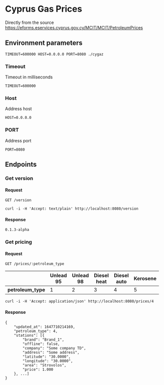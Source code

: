 # Cyprus Gas Prices

Directly from the source https://eforms.eservices.cyprus.gov.cy/MCIT/MCIT/PetroleumPrices

## Environment parameters

`TIMEOUT=600000 HOST=0.0.0.0 PORT=8080 ./cygaz`

### Timeout

Timeout in milliseconds

`TIMEOUT=600000`

### Host

Address host

`HOST=0.0.0.0`

### PORT

Address port

`PORT=8080`

## Endpoints

### Get version

#### Request

`GET /version`
    
    curl -i -H 'Accept: text/plain' http://localhost:8080/version

#### Response

    0.1.3-alpha

### Get pricing

#### Request

`GET /prices/:petroleum_type`

|                    | Unlead 95 | Unlead 98 | Diesel heat | Diesel auto | Kerosene |
|--------------------|-----------|-----------|-------------|-------------|----------|
| **petroleum_type** | 1         | 2         | 3           | 4           | 5        |


    curl -i -H 'Accept: application/json' http://localhost:8080/prices/4

#### Response

    {
        "updated_at": 1647710214169,
        "petroleum_type": 4,
        "stations": [{
            "brand": "Brand_1",
            "offline": false,
            "company": "Some company TD",
            "address": "Some address",
            "latitude": "30.0000",
            "longitude": "30.0000",
            "area": "Strovolos",
            "price": 1.000
        }, ...]
    }